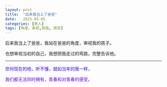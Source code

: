 ```yaml
---
layout: post
title:  "后来我当上了爸爸"
date:   2025-05-05
categories: [男人]
tags: [角度，审视,弯路, 感受]  
---
```


后来我当上了爸爸，我站在爸爸的角度，审视我的孩子。

也想审视当初的自己，我想把我走过的弯路，完整告诉他。
<hr class="animated-rainbow-hr">
 
 <font color="#3300ff"> 奈何现在的他，听不懂，就如当年的我一样，</font> 

 <font color="#6600ff">我们都无法同时拥有，青春和对青春的感受。</font> 
